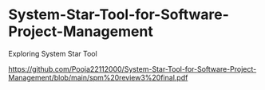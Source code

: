 # System-Star-Tool-for-Software-Project-Management
Exploring System Star Tool



https://github.com/Pooja22112000/System-Star-Tool-for-Software-Project-Management/blob/main/spm%20review3%20final.pdf
